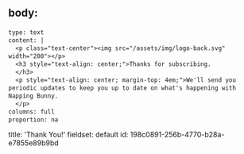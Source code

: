 body:
  -
    type: text
    content: |
      <p class="text-center"><img src="/assets/img/logo-back.svg"  width="200"></p>
      <h3 style="text-align: center;">Thanks for subscribing.
      </h3>
      <p style="text-align: center; margin-top: 4em;">We'll send you periodic updates to keep you up to date on what's happening with Napping Bunny.
      </p>
    columns: full
    proportion: na
title: 'Thank You!'
fieldset: default
id: 198c0891-256b-4770-b28a-e7855e89b9bd

